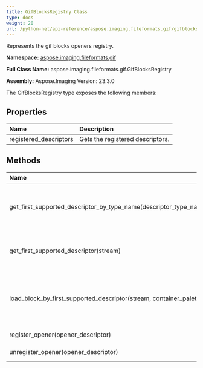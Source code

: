 ```yaml
---
title: GifBlocksRegistry Class
type: docs
weight: 20
url: /python-net/api-reference/aspose.imaging.fileformats.gif/gifblocksregistry/
---
```


Represents the gif blocks openers registry.

**Namespace:** [aspose.imaging.fileformats.gif](/imaging/python-net/api-reference/aspose.imaging.fileformats.gif/)

**Full Class Name:** aspose.imaging.fileformats.gif.GifBlocksRegistry

**Assembly:**  Aspose.Imaging Version: 23.3.0

The GifBlocksRegistry type exposes the following members:
## **Properties**
|**Name**|**Description**|
| :- | :- |
|registered_descriptors|Gets the registered descriptors.|
## **Methods**
|**Name**|**Description**|
| :- | :- |
|get_first_supported_descriptor_by_type_name(descriptor_type_name)|Gets the first supported descriptor by its type name.|
|get_first_supported_descriptor(stream)|Gets the first supported opener descriptor.|
|load_block_by_first_supported_descriptor(stream, container_palette)|Loads gif block using first found opener suitable for the specified|
|register_opener(opener_descriptor)|Registers the opener.|
|unregister_opener(opener_descriptor)|Unregisters the opener.|
